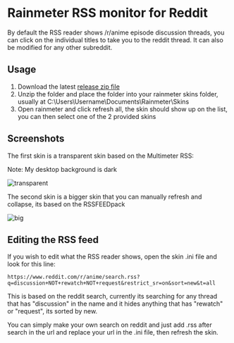 # Rainmeter RSS monitor for Reddit

By default the RSS reader shows /r/anime episode discussion threads, you can click on the individual titles to take you to the reddit thread. It can also be modified for any other subreddit.

## Usage

1. Download the latest [release zip file](https://github.com/exwizzard/reddit-rainmeter-rss/releases)
2. Unzip the folder and place the folder into your rainmeter skins folder, usually at C:\Users\Username\Documents\Rainmeter\Skins
3. Open rainmeter and click refresh all, the skin should show up on the list, you can then select one of the 2 provided skins

## Screenshots

The first skin is a transparent skin based on the Multimeter RSS:

Note: My desktop background is dark

![transparent](https://camo.githubusercontent.com/7e4387d0bdd15d0394ac2152579bbbcacd4a9193/68747470733a2f2f692e696d6775722e636f6d2f5664577a4365332e706e67)

The second skin is a bigger skin that you can manually refresh and collapse, its based on the RSSFEEDpack

![big](https://camo.githubusercontent.com/6c19e3309df9caeacfddfac22e35329b81276658/68747470733a2f2f692e696d6775722e636f6d2f784e725574704e2e706e67)

## Editing the RSS feed

If you wish to edit what the RSS reader shows, open the skin .ini file and look for this line:

`https://www.reddit.com/r/anime/search.rss?q=discussion+NOT+rewatch+NOT+request&restrict_sr=on&sort=new&t=all`

This is based on the reddit search, currently its searching for any thread that has "discussion" in the name and it hides anything that has "rewatch" or "request", its sorted by new.

You can simply make your own search on reddit and just add .rss after search in the url and replace your url in the .ini file, then refresh the skin.
